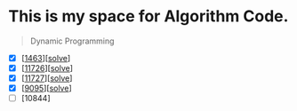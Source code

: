 # This is my space for Algorithm Code.


>Dynamic Programming 

- [x] [[1463](https://www.acmicpc.net/problem/1463)][[solve](https://github.com/namelessing/hello-world/blob/master/1463.cpp)]
- [x] [[11726](https://www.acmicpc.net/problem/11726)][[solve](https://github.com/namelessing/hello-world/blob/master11726.cpp/)]
- [x] [[11727](https://www.acmicpc.net/problem/11727)][[solve](https://github.com/namelessing/hello-world/11727.cpp/)]
- [x] [[9095](https://www.acmicpc.net/problem/9095)][[solve](https://github.com/namelessing/hello-world/9095.cpp/)]
- [ ] [10844]
